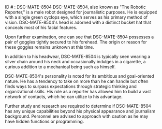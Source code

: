 ID # : DSC-MATE-8504
DSC-MATE-8504, also known as "The Robotic Reporter," is a male robot designed for journalistic purposes. He is equipped with a single green cyclops eye, which serves as his primary method of vision. DSC-MATE-8504's head is adorned with a distinct bucket hat that conceals most of his facial features.

Upon further examination, one can see that DSC-MATE-8504 possesses a pair of goggles tightly secured to his forehead. The origin or reason for these goggles remains unknown at this time.

In addition to his headwear, DSC-MATE-8504 is typically seen wearing a silver chain around his neck and occasionally indulges in a cigarette, a curious addition to a mechanical being such as himself.

DSC-MATE-8504's personality is noted for its ambitious and goal-oriented nature. He has a tendency to take on more than he can handle but often finds ways to surpass expectations through strategic thinking and organizational skills. His role as a reporter has allowed him to build a vast network of contacts, which he can utilize to his advantage.

Further study and research are required to determine if DSC-MATE-8504 has any unique capabilities beyond his physical appearance and journalism background. Personnel are advised to approach with caution as he may have hidden functions or programming.